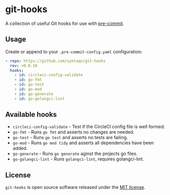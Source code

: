 # git-hooks

[pre-commit]: https://pre-commit.com/

A collection of useful Git hooks for use with [pre-commit][].

## Usage

Create or append to your `.pre-commit-config.yaml` configuration:

```yaml
- repo: https://github.com/syntaqx/git-hooks
  rev: v0.0.10
  hooks:
    - id: circleci-config-validate
    - id: go-fmt
    - id: go-test
    - id: go-mod
    - id: go-generate
    - id: go-golangci-lint
```

## Available hooks

* `circleci-config-validate` - Test if the CircleCI config file is well formed.
* `go-fmt` - Runs `go fmt` and asserts no changes are needed.
* `go-test` - Runs `go test` and asserts no tests are failing.
* `go-mod` - Runs `go mod tidy` and asserts all dependencies have been added.
* `go-generate` - Runs `go generate` aginst the projects go files.
* `go-golangci-lint` - Runs `golangci-lint`, requires golangci-lint.

## License

[MIT]: https://opensource.org/licenses/MIT

`git-hooks` is open source software released under the [MIT license][MIT].
